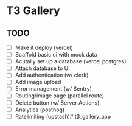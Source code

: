 # T3 Gallery

## TODO

- [ ] Make it deploy (vercel)
- [ ] Scaffold basic ui with mock data
- [ ] Acutally set up a database (vercel postgres)
- [ ] Attach database to UI
- [ ] Add authentication (w/ clerk)
- [ ] Add image upload
- [ ] Error management (w/ Sentry)
- [ ] Routing/image page (parallel route)
- [ ] Delete button (w/ Server Actions)
- [ ] Analytics (posthog)
- [ ] Ratelimiting (upstash)# t3_gallery_app
